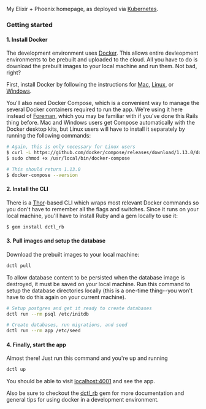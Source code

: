 My Elixir + Phoenix homepage, as deployed via [Kubernetes](kubernetes.io).

### Getting started

#### 1. Install Docker
The development environment uses [Docker](https://www.docker.com/what-docker). This allows entire devleopment environments to be prebuilt and uploaded to the cloud. All you have to do is download the prebuilt images to your local machine and run them. Not bad, right?

First, install Docker by following the instructions for [Mac](https://store.docker.com/editions/community/docker-ce-desktop-mac), [Linux](https://docs.docker.com/engine/installation/linux/ubuntu/#install-using-the-repository), or [Windows](https://store.docker.com/editions/community/docker-ce-desktop-windows).

You'll also need Docker Compose, which is a convenient way to manage the several Docker containers required to run the app. We're using it here instead of [Foreman](https://github.com/ddollar/foreman), which you may be familiar with if you've done this Rails thing before. Mac and Windows users get Compose automatically with the Docker desktop kits, but Linux users will have to install it separately by running the following commands:

```bash
# Again, this is only necessary for Linux users
$ curl -L https://github.com/docker/compose/releases/download/1.13.0/docker-compose-`uname -s`-`uname -m` > /usr/local/bin/docker-compose
$ sudo chmod +x /usr/local/bin/docker-compose

# This should return 1.13.0
$ docker-compose --version
```

#### 2. Install the CLI
There is a [Thor](http://whatisthor.com/)-based CLI which wraps most relevant Docker commands so you don't have to remember all the flags and switches. Since it runs on your local machine, you'll have to install Ruby and a gem locally to use it:

```bash
$ gem install dctl_rb
```

#### 3. Pull images and setup the database

Download the prebuilt images to your local machine:

```bash
dctl pull
```

To allow database content to be persisted when the database image is destroyed, it must be saved on your local machine. Run this command to setup the database directories locally (this is a one-time thing--you won't have to do this again on your current machine).

```bash
# Setup postgres and get it ready to create databases
dctl run --rm psql /etc/initdb

# Create databases, run migrations, and seed
dctl run --rm app /etc/seed
```

#### 4. Finally, start the app
Almost there! Just run this command and you're up and running

```bash
dctl up
```

You should be able to visit [localhost:4001](localhost:4001) and see the app.

Also be sure to checkout the [dctl_rb](https://github.com/jutonz/dctl_rb) gem for more documentation and general tips for using docker in a development environment.
